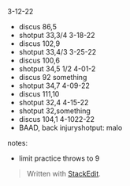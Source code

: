 3-12-22
- discus 86,5
 - shotput 33,3/4
3-18-22
 - discus 102,9
 - shotput 33,4/3
 3-25-22
  - discus 100,6
  - shotput 34,5 1/2
 4-01-2
  - discus 92 something 
  - shotput 34,7
 4-09-22
  - discus 111,10
  - shotput 32,4
 4-15-22
  - shotput 32,something 
  - discus 104,1
 4-1022-22
  - BAAD, back injuryshotput: malo

notes:
 - limit practice throws to 9
> Written with [StackEdit](https://stackedit.io/).
<!--stackedit_data:
eyJoaXN0b3J5IjpbMTEyNjkyNTc2LC00MzIwMzcxNTYsODE0Nz
YzNDM0LDc4NDk2NTI2OCw0NDkzMjc1MTYsMTIxNTA4MzY5MSwy
MTM5OTQ4MjkwLC02Mzk2OTE0NzIsLTE2OTc4Mjk0ODFdfQ==
-->